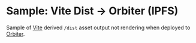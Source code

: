 # Sample: Vite Dist → Orbiter (IPFS)

Sample of [Vite](https://vite.dev/) derived `/dist` asset output not rendering when deployed to [Orbiter](https://app.orbiter.host/).
